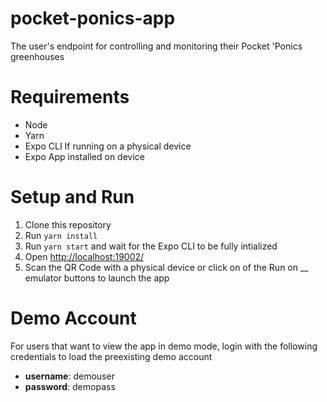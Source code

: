 # pocket-ponics-app
The user's endpoint for controlling and monitoring their Pocket 'Ponics greenhouses

# Requirements
* Node
* Yarn
* Expo CLI
If running on a physical device
* Expo App installed on device

# Setup and Run
1. Clone this repository
2. Run `yarn install`
3. Run `yarn start` and wait for the Expo CLI to be fully intialized
4. Open [http://localhost:19002/](http://localhost:19002/)
5. Scan the QR Code with a physical device or click on of the Run on __ emulator buttons to launch the app

# Demo Account
For users that want to view the app in demo mode, login with the following credentials to load the preexisting demo account

* **username**: demouser
* **password**: demopass
